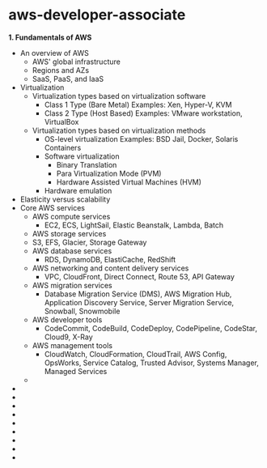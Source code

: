 # aws-developer-associate

**1. Fundamentals of AWS** 
- An overview of AWS  
  - AWS' global infrastructure
  - Regions and AZs
  - SaaS, PaaS, and IaaS
- Virtualization 
  - Virtualization types based on virtualization software
    - Class 1 Type (Bare Metal) Examples: Xen, Hyper-V, KVM
    - Class 2 Type (Host Based) Examples: VMware workstation, VirtualBox
  - Virtualization types based on virtualization methods
    - OS-level virtualization Examples: BSD Jail, Docker, Solaris Containers 
    - Software virtualization 
      - Binary Translation 
      - Para Virtualization Mode (PVM)
      - Hardware Assisted Virtual Machines (HVM) 
    - Hardware emulation 
- Elasticity versus scalability
- Core AWS services
  - AWS compute services
    - EC2, ECS, LightSail, Elastic Beanstalk, Lambda, Batch 
  -  AWS storage services
    - S3, EFS, Glacier, Storage Gateway 
  - AWS database services
    - RDS, DynamoDB, ElastiCache, RedShift 
  - AWS networking and content delivery services
    - VPC, CloudFront, Direct Connect, Route 53, API Gateway 
  - AWS migration services
    - Database Migration Service (DMS), AWS Migration Hub, Application Discovery Service, Server Migration Service, Snowball, Snowmobile
  - AWS developer tools
    - CodeCommit, CodeBuild, CodeDeploy, CodePipeline, CodeStar, Cloud9, X-Ray
  - AWS management tools
    - CloudWatch, CloudFormation, CloudTrail, AWS Config, OpsWorks, Service Catalog, Trusted Advisor, Systems Manager, Managed Services
  -
- 
- 
- 
- 
- 
- 
- 
- 
- 
